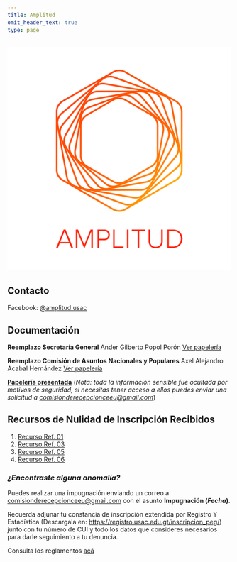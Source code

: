 ```yaml
---
title: Amplitud
omit_header_text: true
type: page
---
```


![](/img/logos/amplitud.png)

## Contacto

Facebook: [@amplitud.usac ](https://www.facebook.com/amplitud.usac)

## Documentación

**Reemplazo Secretaría General** Ander  Gilberto Popol Porón [Ver papelería](https://drive.google.com/drive/folders/1fw0Y8YGtiWOslNyaCHrtSSVeK96dNLNs?usp=sharing)

**Reemplazo  Comisión de Asuntos Nacionales y Populares** Axel  Alejandro Acabal Hernández [Ver papelería](https://drive.google.com/drive/folders/1gQsvBC1J2OVjXStk4Pj2Mxp1MpIwtny8?usp=sharing)

**[Papelería presentada](https://drive.google.com/drive/folders/1uNIAQ2dRhIzVY4WmglVZ7gFSKige0C44?usp=sharing)** (*Nota: toda la información sensible fue ocultada por motivos de seguridad, si necesitas tener acceso a ellos puedes enviar una solicitud a comisionderecepcionceeu@gmail.com*)

## Recursos de Nulidad de Inscripción Recibidos

1. [Recurso Ref. 01](/recursos-nulidad/01/)
1. [Recurso Ref. 03](/recursos-nulidad/03/)
1. [Recurso Ref. 05](/recursos-nulidad/05/)
1. [Recurso Ref. 06](/recursos-nulidad/06/)

### *¿Encontraste alguna anomalía?*

Puedes realizar una impugnación enviando un correo a [comisionderecepcionceeu@gmail.com](mailto:comisionderecepcionceeu@gmail.com) con el asunto **Impugnación (*Fecha*)**.

Recuerda adjunar tu constancia de inscripción extendida por Registro Y Estadística (Descargala en: https://registro.usac.edu.gt/inscripcion_peg/) junto con tu número de CUI y todo los datos que consideres necesarios para darle seguimiento a tu denuncia.

Consulta los reglamentos [acá](/reglamentos)